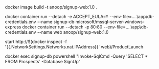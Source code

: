 docker image build -t anoop/signup-web:1.0 .

docker container run --detach -e ACCEPT_EULA=Y --env-file=..\..\app\db-credentials.env --name signup-db microsoft/mssql-server-windows-express
docker container run --detach -p 80:80 --env-file=..\..\app\db-credentials.env --name web anoop/signup-web:1.0

start http://$(docker inspect -f '{{.NetworkSettings.Networks.nat.IPAddress}}' web)/ProductLaunch

docker exec signup-db powershell "Invoke-SqlCmd -Query 'SELECT * FROM Prospects' -Database SignUp"
